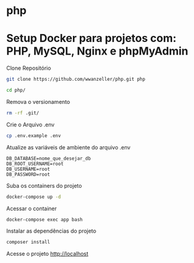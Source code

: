 # php
# Setup Docker para projetos com: PHP, MySQL, Nginx e phpMyAdmin

Clone Repositório
```sh
git clone https://github.com/wwanzeller/php.git php
```

```sh
cd php/
```

Remova o versionamento
```sh
rm -rf .git/
```


Crie o Arquivo .env
```sh
cp .env.example .env
```


Atualize as variáveis de ambiente do arquivo .env
```dosini
DB_DATABASE=nome_que_desejar_db
DB_ROOT_USERNAME=root
DB_USERNAME=root
DB_PASSWORD=root
```


Suba os containers do projeto
```sh
docker-compose up -d
```


Acessar o container
```sh
docker-compose exec app bash
```


Instalar as dependências do projeto
```sh
composer install
```


Acesse o projeto
[http://localhost](http://localhost)
